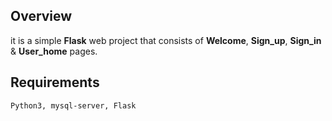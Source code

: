 ## Overview
it is a simple <b>Flask</b> web project that consists of <b>Welcome</b>, <b>Sign_up</b>, <b>Sign_in</b> & <b>User_home</b> pages.

## Requirements
```
Python3, mysql-server, Flask
```
